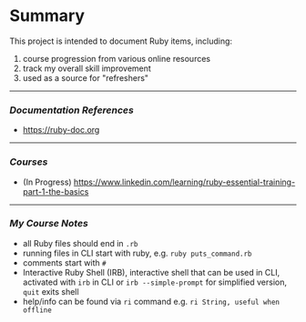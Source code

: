 # Summary

This project is intended to document Ruby items, including: 
1. course progression from various online resources
2. track my overall skill improvement
3. used as a source for "refreshers"
___
### **_Documentation References_**
- https://ruby-doc.org
___
### **_Courses_**
- (In Progress) https://www.linkedin.com/learning/ruby-essential-training-part-1-the-basics
___
### **_My Course Notes_**
- all Ruby files should end in `.rb`
- running files in CLI start with ruby, e.g. `ruby puts_command.rb`
- comments start with `#`
- Interactive Ruby Shell (IRB), interactive shell that can be used in CLI, activated with `irb` in CLI or `irb --simple-prompt` for simplified version, `quit` exits shell
- help/info can be found via `ri` command e.g. `ri String, useful when offline`
